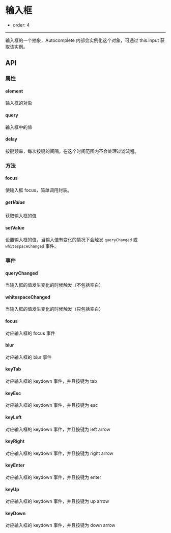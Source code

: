 # 输入框

- order: 4

---

输入框的一个抽象，Autocomplete 内部会实例化这个对象，可通过 this.input 获取该实例。

## API

### 属性

#### element

输入框的对象

#### query

输入框中的值

#### delay

按键频率，每次按键的间隔，在这个时间范围内不会处理过滤流程。

### 方法

#### focus

使输入框 focus，简单调用封装。

##### getValue

获取输入框的值

#### setValue

设置输入框的值，当输入值有变化的情况下会触发 `queryChanged` 或 `whitespaceChanged` 事件。

### 事件

#### queryChanged

当输入框的值发生变化的时候触发（不包括空白）

#### whitespaceChanged

当输入框的值发生变化的时候触发（只包括空白）

#### focus

对应输入框的 focus 事件

#### blur

对应输入框的 blur 事件

#### keyTab

对应输入框的 keydown 事件，并且按键为 tab

#### keyEsc

对应输入框的 keydown 事件，并且按键为 esc

#### keyLeft

对应输入框的 keydown 事件，并且按键为 left arrow

#### keyRight

对应输入框的 keydown 事件，并且按键为 right arrow

#### keyEnter

对应输入框的 keydown 事件，并且按键为 enter

#### keyUp

对应输入框的 keydown 事件，并且按键为 up arrow

#### keyDown

对应输入框的 keydown 事件，并且按键为 down arrow

